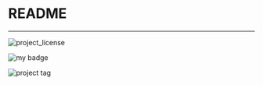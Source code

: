 # README
---

![project_license](https://badgen.net/badge/license/gpl3/green?icon=github)

![my badge](https://badgen.net/badge/hello/world/red?icon=github)


![project tag](https://img.shields.io/github/v/tag/onsokumaru/python_actions_demo)
